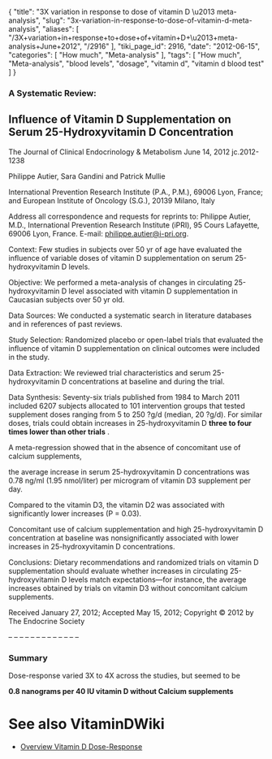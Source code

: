 {
    "title": "3X variation in response to dose of vitamin D \u2013 meta-analysis",
    "slug": "3x-variation-in-response-to-dose-of-vitamin-d-meta-analysis",
    "aliases": [
        "/3X+variation+in+response+to+dose+of+vitamin+D+\u2013+meta-analysis+June+2012",
        "/2916"
    ],
    "tiki_page_id": 2916,
    "date": "2012-06-15",
    "categories": [
        "How much",
        "Meta-analysis"
    ],
    "tags": [
        "How much",
        "Meta-analysis",
        "blood levels",
        "dosage",
        "vitamin d",
        "vitamin d blood test"
    ]
}


### A Systematic Review:

## Influence of Vitamin D Supplementation on Serum 25-Hydroxyvitamin D Concentration

The Journal of Clinical Endocrinology & Metabolism June 14, 2012 jc.2012-1238 

Philippe Autier, Sara Gandini and Patrick Mullie

International Prevention Research Institute (P.A., P.M.), 69006 Lyon, France; and European Institute of Oncology (S.G.), 20139 Milano, Italy

Address all correspondence and requests for reprints to: Philippe Autier, M.D., International Prevention Research Institute (iPRI), 95 Cours Lafayette, 69006 Lyon, France. E-mail: philippe.autier@i-pri.org.

Context: Few studies in subjects over 50 yr of age have evaluated the influence of variable doses of vitamin D supplementation on serum 25-hydroxyvitamin D levels.

Objective: We performed a meta-analysis of changes in circulating 25-hydroxyvitamin D level associated with vitamin D supplementation in Caucasian subjects over 50 yr old.

Data Sources: We conducted a systematic search in literature databases and in references of past reviews.

Study Selection: Randomized placebo or open-label trials that evaluated the influence of vitamin D supplementation on clinical outcomes were included in the study.

Data Extraction: We reviewed trial characteristics and serum 25-hydroxyvitamin D concentrations at baseline and during the trial.

Data Synthesis: Seventy-six trials published from 1984 to March 2011 included 6207 subjects allocated to 101 intervention groups that tested supplement doses ranging from 5 to 250 ?g/d (median, 20 ?g/d).  For similar doses, trials could obtain increases in 25-hydroxyvitamin D  **three to four times lower than other trials** . 

A meta-regression showed that in the absence of concomitant use of calcium supplements, 

the average increase in serum 25-hydroxyvitamin D concentrations was 0.78 ng/ml (1.95 nmol/liter) per microgram of vitamin D3 supplement per day. 

Compared to the vitamin D3, the vitamin D2 was associated with significantly lower increases (P = 0.03). 

Concomitant use of calcium supplementation and high 25-hydroxyvitamin D concentration at baseline was nonsignificantly associated with lower increases in 25-hydroxyvitamin D concentrations.

Conclusions: Dietary recommendations and randomized trials on vitamin D supplementation should evaluate whether increases in circulating 25-hydroxyvitamin D levels match expectations—for instance, the average increases obtained by trials on vitamin D3 without concomitant calcium supplements.

Received January 27, 2012; Accepted May 15, 2012; Copyright © 2012 by The Endocrine Society

– – – – – – – – – – – – – 

### Summary

Dose-response varied 3X to 4X across the studies, but seemed to be

 **0.8 nanograms per 40 IU vitamin D without Calcium supplements** 

# See also VitaminDWiki

* [Overview Vitamin D Dose-Response](/posts/overview-vitamin-d-dose-response)